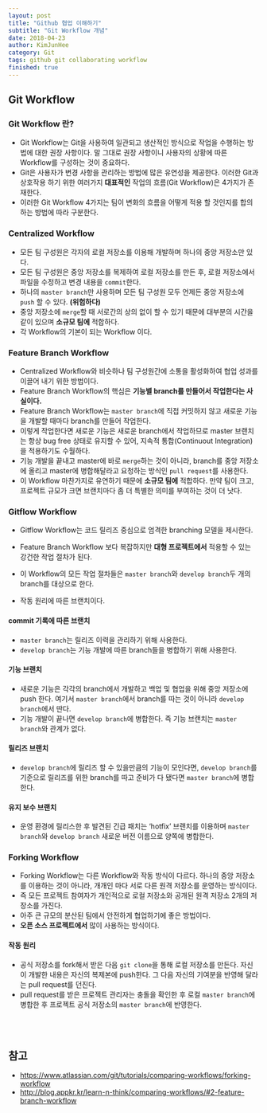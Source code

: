```yaml
---
layout: post
title: "Github 협업 이해하기"
subtitle: "Git Workflow 개념"
date: 2018-04-23
author: KimJunHee
category: Git
tags: github git collaborating workflow
finished: true
---
```


## Git Workflow

### Git Workflow 란?

* Git Workflow는 Git을 사용하여 일관되고 생산적인 방식으로 작업을 수행하는 방법에 대한 권장 사항이다. 말 그대로 권장 사항이니 사용자의 상황에 따른 Workflow를 구성하는 것이 중요하다.
* Git은 사용자가 변경 사항을 관리하는 방법에 많은 유연성을 제공한다. 이러한 Git과 상호작용 하기 위한 여러가지 __대표적인__ 작업의 흐름(Git Workflow)은 4가지가 존재한다.
* 이러한 Git Workflow 4가지는 팀이 변화의 흐름을 어떻게 적용 할 것인지를 합의하는 방법에 따라 구분한다.

### Centralized Workflow

* 모든 팀 구성원은 각자의 로컬 저장소를 이용해 개발하며 하나의 중앙 저장소만 있다.
* 모든 팀 구성원은 중앙 저장소를 복제하여 로컬 저장소를 만든 후, 로컬 저장소에서 파일을 수정하고 변경 내용을 ```commit```한다.
* 하나의 ```master branch```만 사용하며 모든 팀 구성원 모두 언제든 중앙 저장소에 ```push``` 할 수 있다. __(위험하다)__
* 중앙 저장소에 ```merge```할 때 서로간의 상의 없이 할 수 있기 때문에 대부분의 시간을 같이 있으며 __소규모 팀에__ 적합하다.
* 각 Workflow의 기본이 되는 Workflow 이다.

### Feature Branch Workflow

* Centralized Workflow와 비슷하나 팀 구성원간에 소통을 활성화하여 협업 성과를 이끌어 내기 위한 방법이다.
* Feature Branch Workflow의 핵심은 __기능별 branch를 만들어서 작업한다는 사실이다.__
* Feature Branch Workflow는 ```master branch```에 직접 커밋하지 않고 새로운 기능을 개발할 때마다 branch를 만들어 작업한다.
* 이렇게 작업한다면 새로운 기능은 새로운 branch에서 작업하므로 master 브랜치는 항상 bug free 상태로 유지할 수 있어, 지속적 통합(Continuout Integration)을 적용하기도 수월하다.
* 기능 개발을 끝내고 master에 바로 ```merge```하는 것이 아니라, branch를 중앙 저장소에 올리고 master에 병합해달라고 요청하는 방식인 ```pull request```를 사용한다.
* 이 Workflow 마찬가지로 유연하기 때문에 __소규모 팀에__ 적합하다. 만약 팀이 크고, 프로젝트 규모가 크면 브랜치마다 좀 더 특별한 의미를 부여하는 것이 더 낫다.

### Gitflow Workflow

* Gitflow Workflow는 코드 릴리즈 중심으로 엄격한 branching 모델을 제시한다.
* Feature Branch Workflow 보다 복잡하지만 __대형 프로젝트에서__ 적용할 수 있는 강건한 작업 절차가 된다.
* 이 Workflow의 모든 작업 절차들은 ```master branch```와 ```develop branch```두 개의 branch를 대상으로 한다.

* 작동 원리에 따른 브랜치이다.

#### commit 기록에 따른 브랜치

* ```master branch```는 릴리즈 이력을 관리하기 위해 사용한다.
* ```develop branch```는 기능 개발에 따른 branch들을 병합하기 위해 사용한다.

#### 기능 브랜치

* 새로운 기능은 각각의 branch에서 개발하고 백업 및 협업을 위해 중앙 저장소에 push 한다. 여기서 ```master branch```에서 branch를 따는 것이 아니라 ```develop branch```에서 딴다.
* 기능 개발이 끝나면 ```develop branch```에 병합한다. 즉 기능 브랜치는 ```master branch```와 관계가 없다.

#### 릴리즈 브랜치

* ```develop branch```에 릴리즈 할 수 있을만큼의 기능이 모인다면, ```develop branch```를 기준으로 릴리즈를 위한 branch를 따고 준비가 다 됐다면 ```master branch```에 병합한다.

#### 유지 보수 브랜치

* 운영 환경에 릴리스한 후 발견된 긴급 패치는 ‘hotfix’ 브랜치를 이용하며 ```master branch```와 ```develop branch``` 새로운 버전 이름으로 양쪽에 병합한다.

### Forking Workflow

* Forking Workflow는 다른 Workflow와 작동 방식이 다르다. 하나의 중앙 저장소를 이용하는 것이 아니라, 개개인 마다 서로 다른 원격 저장소를 운영하는 방식이다.
* 즉 모든 프로젝트 참여자가 개인적으로 로컬 저장소와 공개된 원격 저장소 2개의 저장소를 가진다.
* 아주 큰 규모의 분산된 팀에서 안전하게 협업하기에 좋은 방법이다.
* __오픈 소스 프로젝트에서__ 많이 사용하는 방식이다.

#### 작동 원리

* 공식 저장소를 fork해서 받은 다음 ```git clone```을 통해 로컬 저장소를 만든다. 자신이 개발한 내용은 자신의 복제본에 push한다. 그 다음 자신의 기여분을 반영해 달라는 pull request를 던진다.
* pull request를 받은 프로젝트 관리자는 충돌을 확인한 후 로컬 ```master branch```에 병합한 후 프로젝트 공식 저장소의 ```master branch```에 반영한다.

<br/><br/>
## 참고

* <https://www.atlassian.com/git/tutorials/comparing-workflows/forking-workflow>
* <http://blog.appkr.kr/learn-n-think/comparing-workflows/#2-feature-branch-workflow>
